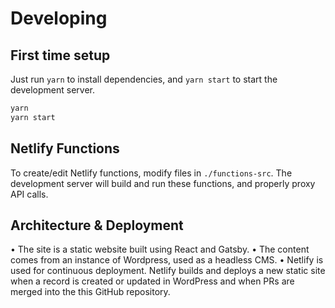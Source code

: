 # Developing

## First time setup

Just run `yarn` to install dependencies, and `yarn start` to start the development server.

```bash
yarn
yarn start
```

## Netlify Functions

To create/edit Netlify functions, modify files in `./functions-src`. The development server will build and run these functions, and properly proxy API calls.

## Architecture & Deployment

• The site is a static website built using React and Gatsby.
• The content comes from an instance of Wordpress, used as a headless CMS.
• Netlify is used for continuous deployment. Netlify builds and deploys a new static site when a record is created or updated in WordPress and when PRs are merged into the this GitHub repository.
